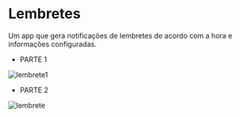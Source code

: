 # Lembretes
Um app que gera notificações de lembretes de acordo com a hora e informações configuradas.
- PARTE 1

![lembrete1](https://user-images.githubusercontent.com/29108604/57379601-98ce0500-717d-11e9-9718-ff0269ae89c7.gif)

- PARTE 2

![lembrete](https://user-images.githubusercontent.com/29108604/57379536-7a680980-717d-11e9-9baf-6a8c4b9a6f72.gif)


